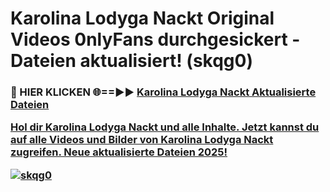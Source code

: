 # Karolina Lodyga Nackt Original Videos 0nlyFans durchgesickert - Dateien aktualisiert! (skqg0)

<h3>🔴 HIER KLICKEN 🌐==►► <a href="https://tinyurl.com/h6vf6nb8" rel="nofollow">Karolina Lodyga Nackt Aktualisierte Dateien

Hol dir Karolina Lodyga Nackt und alle Inhalte. Jetzt kannst du auf alle Videos und Bilder von Karolina Lodyga Nackt zugreifen. Neue aktualisierte Dateien 2025!

[![skqg0](https://i.imgur.com/sD4kR3V.gif)](https://tinyurl.com/h6vf6nb8)
